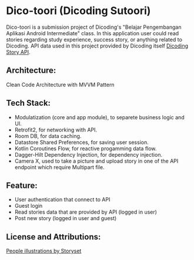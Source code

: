 # Dico-toori (Dicoding Sutoori)
Dico-toori is a submission project of Dicoding's "Belajar Pengembangan Aplikasi Android Intermediate" class.  In this application user could read stories 
regarding study experience, success story, or anything related to Dicoding.  API data used in this project provided by Dicoding itself <a href="https://story-api.dicoding.dev/v1/#/?id=dicoding-story">Dicoding Story API</a>.

## Architecture:
Clean Code Architecture with MVVM Pattern

## Tech Stack:
- Modulatization (core and app module), to separete business logic and UI.
- Retrofit2, for networking with API.
- Room DB, for data caching.
- Datastore Shared Preferences, for saving user session.
- Kotlin Coroutines Flow, for reactive progamming data flow.
- Dagger-Hilt Dependency Injection, for dependency injection.
- Camera X, used to take a picture and upload story in one of the API endpoint which require Multipart file.

## Feature:
- User authentication that connect to API
- Guest login
- Read stories data that are provided by API (logged in user)
- Post new story (logged in user and guest)

## License and Attributions:
<a href="https://storyset.com/people">People illustrations by Storyset</a>
